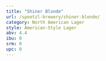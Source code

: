 ```yaml
---
title: "Shiner Blonde"
url: /spoetzl-brewery/shiner-blonde/
category: North American Lager
style: American-Style Lager
abv: 4.4
ibu: 0
srm: 0
upc: 0
---
```


